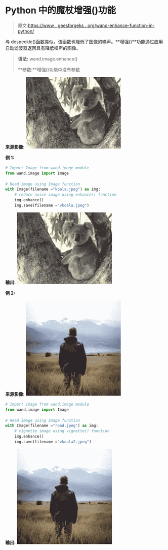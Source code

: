 # Python 中的魔杖增强()功能

> 原文:[https://www . geesforgeks . org/wand-enhance-function-in-python/](https://www.geeksforgeeks.org/wand-enhance-function-in-python/)

与 despeckle()函数类似，该函数也降低了图像的噪声。**增强()**功能通过应用自动滤波器返回具有降低噪声的图像。

> **语法:** wand.image.enhance()
> 
> **参数:**增强()功能中没有参数

**来源影像:**
![](img/a1d5dabac07efe8de363e0c440a198d8.png)

**例 1:**

```py
# Import Image from wand.image module
from wand.image import Image

# Read image using Image function
with Image(filename ="koala.jpeg") as img:
    # reduce noise image using enhance() function
    img.enhance()
    img.save(filename ="vkoala.jpeg")
```

**输出:**
![](img/0baba1a1f01e1cbceabe25ecf3c789ac.png)

**例 2:**

**来源影像:**
![](img/ae742f3382017f51b1353cff13603d77.png)

```py
# Import Image from wand.image module
from wand.image import Image

# Read image using Image function
with Image(filename ="road.jpeg") as img:
    # vignette image using vignette() function
    img.enhance()
    img.save(filename ="vkoala2.jpeg")
```

**输出:**
![](img/ae742f3382017f51b1353cff13603d77.png)
